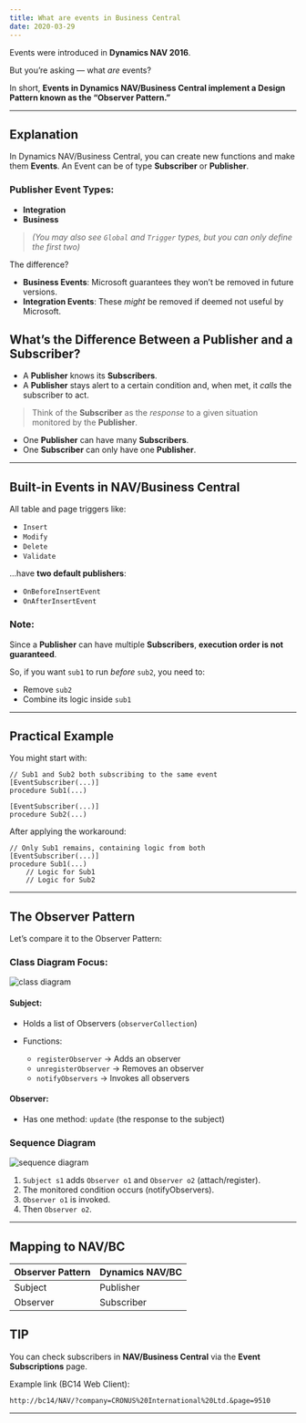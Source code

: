 ```yaml
---
title: What are events in Business Central
date: 2020-03-29
---
```


Events were introduced in **Dynamics NAV 2016**.

But you’re asking — what *are* events?

In short, **Events in Dynamics NAV/Business Central implement a Design Pattern known as the “Observer Pattern.”**

---

## Explanation

In Dynamics NAV/Business Central, you can create new functions and make them **Events**.
An Event can be of type **Subscriber** or **Publisher**.

### Publisher Event Types:

* **Integration**
* **Business**

> *(You may also see `Global` and `Trigger` types, but you can only define the first two)*

The difference?

* **Business Events**: Microsoft guarantees they won’t be removed in future versions.
* **Integration Events**: These *might* be removed if deemed not useful by Microsoft.

## What’s the Difference Between a Publisher and a Subscriber?

* A **Publisher** knows its **Subscribers**.
* A **Publisher** stays alert to a certain condition and, when met, it *calls* the subscriber to act.

> Think of the **Subscriber** as the *response* to a given situation monitored by the **Publisher**.

* One **Publisher** can have many **Subscribers**.
* One **Subscriber** can only have one **Publisher**.

---

## Built-in Events in NAV/Business Central

All table and page triggers like:

* `Insert`
* `Modify`
* `Delete`
* `Validate`

...have **two default publishers**:

* `OnBeforeInsertEvent`
* `OnAfterInsertEvent`

### Note:

Since a **Publisher** can have multiple **Subscribers**, **execution order is not guaranteed**.

So, if you want `sub1` to run *before* `sub2`, you need to:

* Remove `sub2`
* Combine its logic inside `sub1`

---

## Practical Example

You might start with:

```al
// Sub1 and Sub2 both subscribing to the same event
[EventSubscriber(...)]
procedure Sub1(...)

[EventSubscriber(...)]
procedure Sub2(...)
```

After applying the workaround:

```al
// Only Sub1 remains, containing logic from both
[EventSubscriber(...)]
procedure Sub1(...)
    // Logic for Sub1
    // Logic for Sub2
```

---

## The Observer Pattern

Let’s compare it to the Observer Pattern:

### Class Diagram Focus:

![class diagram](https://aacnsilva.wordpress.com/wp-content/uploads/2020/03/image-4.png)

#### Subject:

* Holds a list of Observers (`observerCollection`)
* Functions:

  * `registerObserver` → Adds an observer
  * `unregisterObserver` → Removes an observer
  * `notifyObservers` → Invokes all observers

#### Observer:

* Has one method: `update` (the response to the subject)

### Sequence Diagram

![sequence diagram](https://aacnsilva.wordpress.com/wp-content/uploads/2020/03/image-5.png)

1. `Subject s1` adds `Observer o1` and `Observer o2` (attach/register).
2. The monitored condition occurs (notifyObservers).
3. `Observer o1` is invoked.
4. Then `Observer o2`.

---

## Mapping to NAV/BC

| Observer Pattern | Dynamics NAV/BC |
| ---------------- | --------------- |
| Subject          | Publisher       |
| Observer         | Subscriber      |

## TIP

You can check subscribers in **NAV/Business Central** via the **Event Subscriptions** page.

Example link (BC14 Web Client):

```
http://bc14/NAV/?company=CRONUS%20International%20Ltd.&page=9510
```

---

